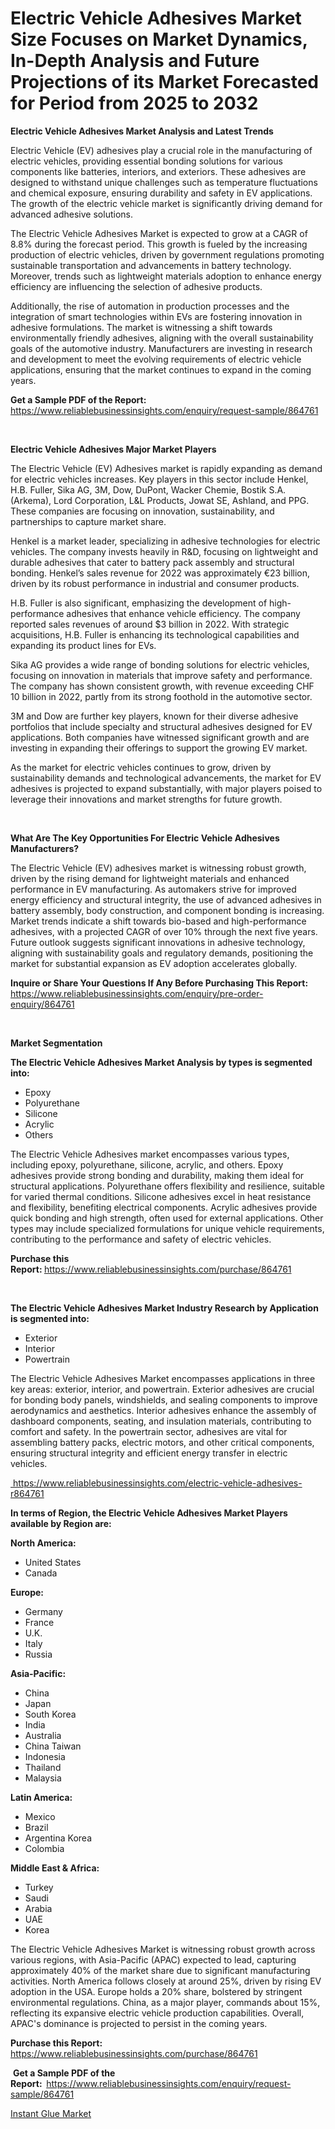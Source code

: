 <p><h1>Electric Vehicle Adhesives Market Size Focuses on Market Dynamics, In-Depth Analysis and Future Projections of its Market Forecasted for Period from 2025 to 2032</h1></p><p><strong>Electric Vehicle Adhesives Market Analysis and Latest Trends</strong></p>
<p><p>Electric Vehicle (EV) adhesives play a crucial role in the manufacturing of electric vehicles, providing essential bonding solutions for various components like batteries, interiors, and exteriors. These adhesives are designed to withstand unique challenges such as temperature fluctuations and chemical exposure, ensuring durability and safety in EV applications. The growth of the electric vehicle market is significantly driving demand for advanced adhesive solutions.</p><p>The Electric Vehicle Adhesives Market is expected to grow at a CAGR of 8.8% during the forecast period. This growth is fueled by the increasing production of electric vehicles, driven by government regulations promoting sustainable transportation and advancements in battery technology. Moreover, trends such as lightweight materials adoption to enhance energy efficiency are influencing the selection of adhesive products. </p><p>Additionally, the rise of automation in production processes and the integration of smart technologies within EVs are fostering innovation in adhesive formulations. The market is witnessing a shift towards environmentally friendly adhesives, aligning with the overall sustainability goals of the automotive industry. Manufacturers are investing in research and development to meet the evolving requirements of electric vehicle applications, ensuring that the market continues to expand in the coming years.</p></p>
<p><strong>Get a Sample PDF of the Report:&nbsp;</strong> <a href="https://www.reliablebusinessinsights.com/enquiry/request-sample/864761?utm_campaign=3045&utm_medium=2&utm_source=Github&utm_content=ia&utm_term=01042025&utm_id=electric-vehicle-adhesives">https://www.reliablebusinessinsights.com/enquiry/request-sample/864761</a></p>
<p>&nbsp;</p>
<p><strong>Electric Vehicle Adhesives Major Market Players</strong></p>
<p><p>The Electric Vehicle (EV) Adhesives market is rapidly expanding as demand for electric vehicles increases. Key players in this sector include Henkel, H.B. Fuller, Sika AG, 3M, Dow, DuPont, Wacker Chemie, Bostik S.A. (Arkema), Lord Corporation, L&L Products, Jowat SE, Ashland, and PPG. These companies are focusing on innovation, sustainability, and partnerships to capture market share.</p><p>Henkel is a market leader, specializing in adhesive technologies for electric vehicles. The company invests heavily in R&D, focusing on lightweight and durable adhesives that cater to battery pack assembly and structural bonding. Henkel’s sales revenue for 2022 was approximately €23 billion, driven by its robust performance in industrial and consumer products.</p><p>H.B. Fuller is also significant, emphasizing the development of high-performance adhesives that enhance vehicle efficiency. The company reported sales revenues of around $3 billion in 2022. With strategic acquisitions, H.B. Fuller is enhancing its technological capabilities and expanding its product lines for EVs.</p><p>Sika AG provides a wide range of bonding solutions for electric vehicles, focusing on innovation in materials that improve safety and performance. The company has shown consistent growth, with revenue exceeding CHF 10 billion in 2022, partly from its strong foothold in the automotive sector.</p><p>3M and Dow are further key players, known for their diverse adhesive portfolios that include specialty and structural adhesives designed for EV applications. Both companies have witnessed significant growth and are investing in expanding their offerings to support the growing EV market.</p><p>As the market for electric vehicles continues to grow, driven by sustainability demands and technological advancements, the market for EV adhesives is projected to expand substantially, with major players poised to leverage their innovations and market strengths for future growth.</p></p>
<p>&nbsp;</p>
<p><strong>What Are The Key Opportunities For Electric Vehicle Adhesives Manufacturers?</strong></p>
<p><p>The Electric Vehicle (EV) adhesives market is witnessing robust growth, driven by the rising demand for lightweight materials and enhanced performance in EV manufacturing. As automakers strive for improved energy efficiency and structural integrity, the use of advanced adhesives in battery assembly, body construction, and component bonding is increasing. Market trends indicate a shift towards bio-based and high-performance adhesives, with a projected CAGR of over 10% through the next five years. Future outlook suggests significant innovations in adhesive technology, aligning with sustainability goals and regulatory demands, positioning the market for substantial expansion as EV adoption accelerates globally.</p></p>
<p><strong>Inquire or Share Your Questions If Any Before Purchasing This Report:</strong> <a href="https://www.reliablebusinessinsights.com/enquiry/pre-order-enquiry/864761?utm_campaign=3045&utm_medium=2&utm_source=Github&utm_content=ia&utm_term=01042025&utm_id=electric-vehicle-adhesives">https://www.reliablebusinessinsights.com/enquiry/pre-order-enquiry/864761</a></p>
<p>&nbsp;</p>
<p><strong>Market Segmentation</strong></p>
<p><strong>The Electric Vehicle Adhesives Market Analysis by types is segmented into:</strong></p>
<p><ul><li>Epoxy</li><li>Polyurethane</li><li>Silicone</li><li>Acrylic</li><li>Others</li></ul></p>
<p><p>The Electric Vehicle Adhesives market encompasses various types, including epoxy, polyurethane, silicone, acrylic, and others. Epoxy adhesives provide strong bonding and durability, making them ideal for structural applications. Polyurethane offers flexibility and resilience, suitable for varied thermal conditions. Silicone adhesives excel in heat resistance and flexibility, benefiting electrical components. Acrylic adhesives provide quick bonding and high strength, often used for external applications. Other types may include specialized formulations for unique vehicle requirements, contributing to the performance and safety of electric vehicles.</p></p>
<p><strong>Purchase this Report:&nbsp;</strong><a href="https://www.reliablebusinessinsights.com/purchase/864761?utm_campaign=3045&utm_medium=2&utm_source=Github&utm_content=ia&utm_term=01042025&utm_id=electric-vehicle-adhesives">https://www.reliablebusinessinsights.com/purchase/864761</a></p>
<p>&nbsp;</p>
<p><strong>The Electric Vehicle Adhesives Market Industry Research by Application is segmented into:</strong></p>
<p><ul><li>Exterior</li><li>Interior</li><li>Powertrain</li></ul></p>
<p><p>The Electric Vehicle Adhesives Market encompasses applications in three key areas: exterior, interior, and powertrain. Exterior adhesives are crucial for bonding body panels, windshields, and sealing components to improve aerodynamics and aesthetics. Interior adhesives enhance the assembly of dashboard components, seating, and insulation materials, contributing to comfort and safety. In the powertrain sector, adhesives are vital for assembling battery packs, electric motors, and other critical components, ensuring structural integrity and efficient energy transfer in electric vehicles.</p></p>
<p><a href="https://www.reliablebusinessinsights.com/electric-vehicle-adhesives-r864761?utm_campaign=3045&utm_medium=2&utm_source=Github&utm_content=ia&utm_term=01042025&utm_id=electric-vehicle-adhesives">&nbsp;https://www.reliablebusinessinsights.com/electric-vehicle-adhesives-r864761</a></p>
<p><strong>In terms of Region, the Electric Vehicle Adhesives Market Players available by Region are:</strong></p>
<p>
    <p> <strong> North America: </strong>
        <ul>
            <li>United States</li>
            <li>Canada</li>
        </ul>
        </p> 
    <p> <strong> Europe: </strong>
        <ul>
            <li>Germany</li>
            <li>France</li>
            <li>U.K.</li>
            <li>Italy</li>
            <li>Russia</li>
        </ul>
        </p> 
    <p> <strong> Asia-Pacific: </strong>
        <ul>
            <li>China</li>
            <li>Japan</li>
            <li>South Korea</li>
            <li>India</li>
            <li>Australia</li>
            <li>China Taiwan</li>
            <li>Indonesia</li>
            <li>Thailand</li>
            <li>Malaysia</li>
        </ul>
        </p> 
    <p> <strong> Latin America: </strong>
        <ul>
            <li>Mexico</li>
            <li>Brazil</li>
            <li>Argentina Korea</li>
            <li>Colombia</li>
        </ul>
        </p> 
    <p> <strong> Middle East & Africa: </strong>
        <ul>
            <li>Turkey</li>
            <li>Saudi</li>
            <li>Arabia</li>
            <li>UAE</li>
            <li>Korea</li>
        </ul>
    </p>
    </p>
<p><p>The Electric Vehicle Adhesives Market is witnessing robust growth across various regions, with Asia-Pacific (APAC) expected to lead, capturing approximately 40% of the market share due to significant manufacturing activities. North America follows closely at around 25%, driven by rising EV adoption in the USA. Europe holds a 20% share, bolstered by stringent environmental regulations. China, as a major player, commands about 15%, reflecting its expansive electric vehicle production capabilities. Overall, APAC's dominance is projected to persist in the coming years.</p></p>
<p><strong>Purchase this Report: </strong><a href="https://www.reliablebusinessinsights.com/purchase/864761?utm_campaign=3045&utm_medium=2&utm_source=Github&utm_content=ia&utm_term=01042025&utm_id=electric-vehicle-adhesives">https://www.reliablebusinessinsights.com/purchase/864761</a></p>
<p>&nbsp;<strong>Get a Sample PDF of the Report:&nbsp;&nbsp;</strong><a href="https://www.reliablebusinessinsights.com/enquiry/request-sample/864761?utm_campaign=3045&utm_medium=2&utm_source=Github&utm_content=ia&utm_term=01042025&utm_id=electric-vehicle-adhesives">https://www.reliablebusinessinsights.com/enquiry/request-sample/864761</a></p>
<p><strong></strong></p>
<p><p><a href="https://github.com/paljuhubeyde/Market-Research-Report-List-1/blob/main/instant-glue-market.md?utm_campaign=3045&utm_medium=2&utm_source=Github&utm_content=ia&utm_term=01042025&utm_id=electric-vehicle-adhesives">Instant Glue Market</a></p></p>
